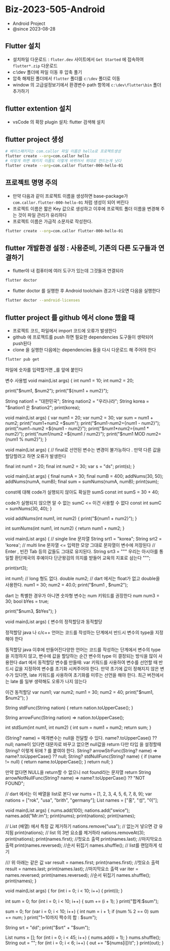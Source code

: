 # Biz-2023-505-Android

- Android Project
- @since 2023-08-28

## Flutter 설치

- 설치파일 다운로드 : `fluter.dev` 사이트에서 `Get Started` 에 접속하여 `flutter*.zip` 다운로드
- c:\dev 폴더에 파일 이동 후 압축 풀기
- 압축 해제된 폴더에서 `flutter` 폴더를 `c:\dev` 폴더로 이동
- window 의 고급설정보기에서 환경변수 path 항목에 `c:\dev\flutter\bin` 폴더 추가하기

## flutter extention 설치

- vsCode 의 확장 plugin 설치: flutter 검색해 설치

## flutter project 생성

```bash
# 베이스패키지는 com.callor 파일 이름은 hello로 프로젝트생성
flutter create --org=com.callor hello
# 이렇게 하면 패키지 이름도 이렇게 바뀌어서 위대로 만드는게 낫다
flutter create --org=com.callor flutter-000-hello-01
```

## 프로젝트 명명 주의

- 만약 다음과 같이 프로젝트 이름을 생성하면 base-package가
  `com.callor.flutter-000-hello-01` 처럼 생성이 되어 버린다
- 프로젝트 이름은 짧은 Key 값으로 생성하고 이후에 프로젝트 폴더 이름을 변경해 주는 것이 파일 관리가 유리하다
- 프로젝트 이름은 가급적 소문자로 작성한다.

```bash
flutter create --org=com.callor flutter-000-hello-01
```

## flutter 개발환경 설정 : 사용준비, 기존의 다른 도구들과 연결하기

- flutter야 내 컴퓨터에 여러 도구가 있는데 그것들과 연결되라

```bash
flutter doctor

```

- flutter doctor 를 실행한 후 Android toolchain 경고가 나오면 다음을 실행한다

```bash
flutter doctor --android-licenses
```

## flutter project 를 github 에서 clone 했을 때

- 프로젝트 코드, 파일에서 import 코드에 오류가 발생한다
- github 에 프로젝트를 push 하면 필요한 dependencies 도구들이
  생략되어 push된다
- clone 을 실행한 다음에는 dependencies 들을 다시 다운로드 해 주어야 한다

```bash
flutter pub get
```

파일에 숫자를 입력할거면 \_를 앞에 붙인다

변수 사용법
void main(List<String> args) {
int num1 = 10;
int num2 = 20;

<!-- 변수와 연산식을 사용하는 방법 -->

print("$num1, $num2");
print("${num1 + num2}");

<!-- 문자열을 사용하는 방법 -->

String nation1 = "대한민국";
String nation2 = "우리나라";
String korea = "$nation1 은 $nation2";
print(korea);

<!-- JAVA 10 부터는 var 키워드 사용 가능 (숫자, 문자열)-->

void main(List<String> args) {
var num1 = 20;
var num2 = 30;
var sum = num1 + num2;
print("$num1+$num2 =$sum");
  print("$num1-$num2 =${num1 - num2}");
print("$num1-$num2 =${num1 - num2}");
  print("$num1*$num2 =${num1 * num2}");
print("$num1/$num2 =${num1 / num2}");
  print("$num1 MOD $num2 =${num1 % num2}");
}

<!-- final 로 선언하면 변경이 불가능하다 -->

void main(List<String> args) {
// final로 선언된 변수는 변경이 불가능하다 . 만약 다른 값을 할당할려고 하면 오류가 발생한다

final int num1 = 20;
final int num2 = 30;
var s = "ds";
print(s);
}

<!-- 메서드 활용 return은 변수에 저장 후 변수를 return
final 뒤에 속성 타입이 없는데 메서드 에서 지정한 값에 따라 타입이 결정된다.
 -->
<!-- final과 const

  Dart 의 final 선언문과 const 선언문

  final
  final 선언문은 java, 일반적인 프로그래밍 언어의 final 적인 성질을 갖는
  변수 선언문이다. 한번 값을 할당(set) 하면 다시 값을 변경할 수 없다.

  const
  const 선언문은 겉보기는 final 과 유사하게 한 번 값을 할당 (set) 하면
  다시 값을 값을 변경 할 수 없다.
  또한 const 선언문은 함수의 return 값을 받을 수 없다.
  const 선언문은 코드가 실행괴기 전에 확정적인 값을 저장하는 용도이다.
  C/C++ 언어의 #define 명령문과 같은 성질이다.

  매직 리터럴 : "" 로 묶인 문자열, 직접 사용한 숫자값 등
  매직 리터럴은 실제 코드가 작동되는 과정에서 오류를 일으킬
  수 있는 정황을 가지고 있다. 그래서 이러한 매직 리터럴을 final 형식의
  변수에 저장하고 오류가 나는 것을 방지하는 방법이 사용된다

  Dart 에서는 매직 리터럴 값을 저장하는 변수에는 const 선언문을 부착한다

  const 선언문은 코드가 실행되기 전에 값이 확정적인 경우에 사용하는 키워드이다.

 const에 대해
 code가 실행되지 않아도 확실한 sumS
 const int sumS = 30 + 40;
 code가 실행되지 않으면 알 수 없는 sumC <= 이건 사용할 수 없다
  const int sumC = sumNums(30, 40);


 -->

void main(List<String> args) {
final numA = 30;
final numB = 400;
addNums(30, 50);
addNums(numA, numB);
final sum = sumNums(numA, numB);
print(sum);

const에 대해
code가 실행되지 않아도 확실한 sumS
const int sumS = 30 + 40;

<!-- 메서드도 변수도 const 에는 저장할 수 없다 -->

code가 실행되지 않으면 알 수 없는 sumC <= 이건 사용할 수 없다
const int sumC = sumNums(30, 40);
}

void addNums(int num1, int num2) {
print("${num1 + num2}");
}

int sumNums(int num1, int num2) {
return num1 + num2;
}

<!-- dart-000-hello 의hell_05.dart -->
<!-- multi line과 num 타입 그리고 bool 타입 -->

void main(List<String> args) {
// single line 문자열
String srt1 = "korea";
String srt2 = 'korea';
// multi line 문자열 <= 입력한 모양 그대로 문자열이 변수에 저장된다
// Enter , 빈칸 Tab 등의 값들도 그대로 유지된다.
String srt3 = """
우리는 아시아를 통일할 환단제국의 후예이다
단군왕검의 의지를 받들어 교육의 지표로 삼는다
""";

print(srt3);

int num1; // long 형도 없다.
double num2; // dart 에서는 float가 없고 double을 사용한다.
num1 = 30;
num2 = 40.0;
print("$num1 , $num2");

dart 는 특별한 경우가 아니면 숫자형 변수는 num 키워드를 권장한다
num num3 = 30;
bool bYes = true;

print("$num3, $bYes");
}

<!-- 정적할당과 동적할당 -->

void main(List<String> args) {
변수의 정적할당과 동적할당

정적할당
java 나 c/c++ 언어는 코드를 작성하는 단계에서
반드시 변수의 type을 지정해야 한다

동적할당
java 이후에 만들어진다양한 언어는 코드를 작성하는
단계에서 변수의 type 을 지정하지 않고, 변수에 값을 할당하는 순간
변수의 type 이 결정되는 방식을 많이 사용한다
dart 에서 동적할당 변수를 만들때:
var 키워드를 사용하여 변수를 선언할 때
반드시 값을 지정하여 변수를 초기화 시켜주어야 한다.
만약 초기에 값이 정해지지 않은 변수가 있다면, late 키워드를 사용하여
초기화를 미루는 선언을 해야 한다.
최근 버전에서는 late 를 일부 생략해도 오류가 나지 않는다

이건 동적할당
var num1;
var num2;
num1 = 30;
num2 = 40;
print("$num1, $num2");
}

<!-- 매개변수에 ? 를 넣으면 null값을  return 할 수 있다 -->

String stdFunc(String nation) {
return nation.toUpperCase();
}

String arrowFunc(String nation) => nation.toUpperCase();

int stdSum(int num1, int num2) {
int sum = num1 + num2;
return sum;
}

(String? name) = 매개변수는 null을 전달할 수 있다.
name?.toUpperCase() ?? null; name이 있다면 대문자로 바꾸고 없으면 null값을 return
다만 타입 을 설정할때 String? 이렇게 뒤에 ? 를 붙여야 한다.
String? arrowStrFunc(String? name) => name?.toUpperCase() ?? null;
String? stdNullFunc(String? name) {
if (name != null) {
return name.toUpperCase();
}
return null;
}

만약 없다면 NULL을 return할 수 없으니 not found라는 문자열 return
String arrowNotNullFunc(String? name) => name?.toUpperCase() ?? "NOT FOUND";

<!-- 배열(list) 출력하는 방법 -->
<!-- .add()와 .remove() .removeAt(몇번째 요소숫자) -->
// dart 에서는 이 배열을 list로 본다
var nums = [1, 2, 3, 4, 5, 6, 7, 8, 9];
var nations = ["rok", "usa", "brith", "germany"];
List<String> names = ["홍", "성", "이"];

void main(List<String> args) {
nums.add(100);
nations.add("swice");
names.add("Mr.im");
print(nums);
print(nations);
print(names);

// List (배열) 에서 특정 값 제거하기
nations.remove("usa"); // 없는거 넣으면 걍 유지됨
print(nations);
// list 의 3번 요소를 제거하라
nations.removeAt(3);
print(nations);
print(names.first); //첫요소 출력
print(names.last); //마지막요소 출력
print(names.reversed); //순서 뒤집기
names.shuffle(); // list를 랜덤하게 섞기

/// 위 아래는 같은 값
var result = names.first;
print(names.first); //첫요소 출력
result = names.last;
print(names.last); //마지막요소 출력
var iter = names.reversed;
print(names.reversed); //순서 뒤집기
names.shuffle();
print(names);
}

<!-- shuffle 로 랜덤한 숫자 6자리 뽑기 -->

void main(List<String> args) {
for (int i = 0; i < 10; i++) {
print(i);
}

int sum = 0;
for (int i = 0; i < 10; i++) {
sum += (i + 1);
}
print("합계:$sum");

sum = 0;
for (var i = 0; i < 10; i++) {
int num = i + 1;
if (num % 2 == 0) sum += num;
}
print("1~10까지 짝수의 합 : $sum");

String srt = "dd";
print("$srt" + "$sum");

List<int> nums = [];
for (int i = 0; i < 45; i++) {
nums.add(i + 1);
}
nums.shuffle();
String out = "";
for (int i = 0; i < 6; i++) {
out += "${nums[i]}\t";
}
print(out);
}
